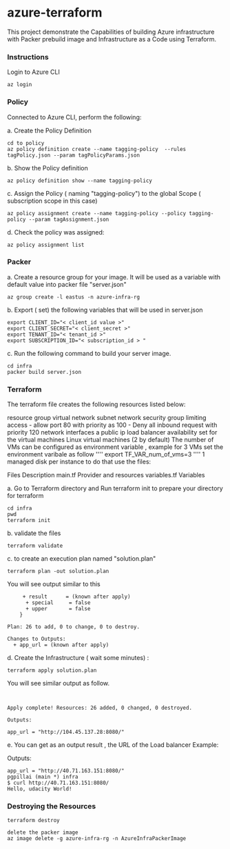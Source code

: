 # azure-terraform

This project demonstrate the Capabilities of building Azure infrastructure with Packer prebuild image and Infrastructure as a Code using Terraform.

### Instructions

Login to Azure CLI
```
az login
```
### Policy
Connected to Azure CLI, perform the following:

a. Create the Policy Definition
```
cd to policy
az policy definition create --name tagging-policy  --rules tagPolicy.json --param tagPolicyParams.json
```
b. Show the Policy definition
```
az policy definition show --name tagging-policy
```
c. Assign the Policy ( naming "tagging-policy") to the global Scope ( subscription scope in this case)
```
az policy assignment create --name tagging-policy --policy tagging-policy --param tagAssignment.json
```
d. Check the policy was assigned:
```
az policy assignment list
```
### Packer
a. Create a resource group for your image. It will be used as a variable with default value into packer file "server.json" 
```
az group create -l eastus -n azure-infra-rg
```

b. Export ( set) the following variables that will be used in server.json
```
export CLIENT_ID="< client_id value >"
export CLIENT_SECRET="< client_secret >"
export TENANT_ID="< tenant_id >"
export SUBSCRIPTION_ID="< subscription_id > "
```

c. Run the following command to build your server image. 
```
cd infra
packer build server.json

```


### Terraform
The terraform file creates the following resources listed below:

resource group
virtual network
subnet
network security group limiting access
    - allow port 80 with priority as 100
    - Deny all inbound request with priority 120
network interfaces
a public ip
load balancer
availability set for the virtual machines
Linux virtual machines (2 by default)
    The number of VMs can be configured as environment variable , example for 3 VMs set the environment varibale as follow
    ''''
    export TF_VAR_num_of_vms=3 
    ''''
1 managed disk per instance
to do that use the files:

Files	Description
main.tf	Provider and resources
variables.tf	Variables

a. Go to Terraform directory and Run terraform init to prepare your directory for terraform
```
cd infra
pwd
terraform init
```
b. validate the files
```
terraform validate
```
c. to create an execution plan named "solution.plan"
```
terraform plan -out solution.plan
```
You will see output similar to this
```
     + result      = (known after apply)
      + special     = false
      + upper       = false
    }

Plan: 26 to add, 0 to change, 0 to destroy.

Changes to Outputs:
  + app_url = (known after apply)
```
d. Create the Infrastructure ( wait some minutes) :
```
terraform apply solution.plan
```

You will see similar output as follow.
```


Apply complete! Resources: 26 added, 0 changed, 0 destroyed.

Outputs:

app_url = "http://104.45.137.28:8080/"
```
e. You can get as an output result , the URL of the Load balancer Example:

Outputs:
```
app_url = "http://40.71.163.151:8080/"
pgpillai (main *) infra
$ curl http://40.71.163.151:8080/
Hello, udacity World!
```

### Destroying the Resources 
```
terraform destroy
```
```
delete the packer image
az image delete -g azure-infra-rg -n AzureInfraPackerImage
```
